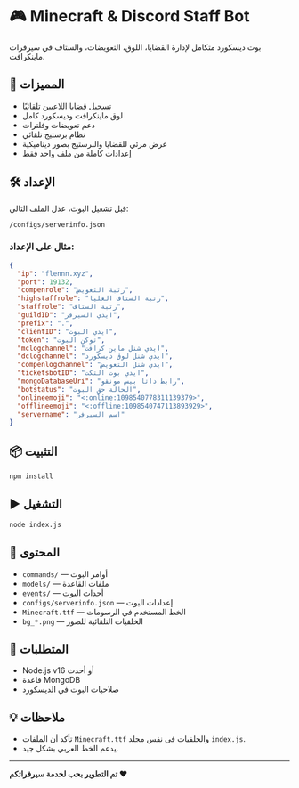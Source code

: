 
# 🎮 Minecraft & Discord Staff Bot

بوت ديسكورد متكامل لإدارة القضايا، اللوق، التعويضات، والستاف في سيرفرات ماينكرافت.

## 🚀 المميزات

- تسجيل قضايا اللاعبين تلقائيًا
- لوق ماينكرافت وديسكورد كامل
- دعم تعويضات وفلترات
- نظام برستيج تلقائي
- عرض مرئي للقضايا والبرستيج بصور ديناميكية
- إعدادات كاملة من ملف واحد فقط

## 🛠️ الإعداد

قبل تشغيل البوت، عدل الملف التالي:

```
/configs/serverinfo.json
```

### مثال على الإعداد:

```json
{
  "ip": "flennn.xyz",
  "port": 19132,
  "compenrole": "رتبة التعويض",
  "highstaffrole": "رتبة الستاف العليا",
  "staffrole": "رتبة الستاف",
  "guildID": "ايدي السيرفر",
  "prefix": ".",
  "clientID": "ايدي البوت",
  "token": "توكن البوت",
  "mclogchannel": "ايدي شنل ماين كرافت",
  "dclogchannel": "ايدي شنل لوق ديسكورد",
  "compenlogchannel": "ايدي شنل التعويض",
  "ticketsbotID": "ايدي بوت التكت",
  "mongoDatabaseUri": "رابط داتا بيس مونقو",
  "botstatus": "الحالة حق البوت",
  "onlineemoji": "<:online:1098540778311139379>",
  "offlineemoji": "<:offline:1098540747113893929>",
  "servername": "اسم السيرفر"
}
```

## 📦 التثبيت

```bash
npm install
```

## ▶️ التشغيل

```bash
node index.js
```

## 📁 المحتوى

- `commands/` — أوامر البوت
- `models/` — ملفات القاعدة
- `events/` — أحداث البوت
- `configs/serverinfo.json` — إعدادات البوت
- `Minecraft.ttf` — الخط المستخدم في الرسومات
- `bg_*.png` — الخلفيات التلقائية للصور

## 📌 المتطلبات

- Node.js v16 أو أحدث
- قاعدة MongoDB
- صلاحيات البوت في الديسكورد

## 💡 ملاحظات

- تأكد أن الملفات `Minecraft.ttf` والخلفيات في نفس مجلد `index.js`.
- يدعم الخط العربي بشكل جيد.

---

**تم التطوير بحب لخدمة سيرفراتكم ❤️**
